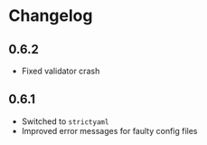 # Changelog

## 0.6.2

- Fixed validator crash

## 0.6.1

- Switched to `strictyaml`
- Improved error messages for faulty config files
